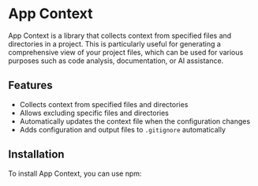 # App Context

App Context is a library that collects context from specified files and directories in a project. This is particularly useful for generating a comprehensive view of your project files, which can be used for various purposes such as code analysis, documentation, or AI assistance.

## Features

- Collects context from specified files and directories
- Allows excluding specific files and directories
- Automatically updates the context file when the configuration changes
- Adds configuration and output files to `.gitignore` automatically

## Installation

To install App Context, you can use npm: